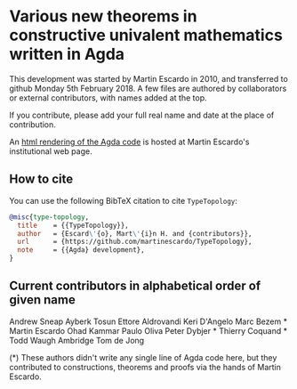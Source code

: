 # Various new theorems in constructive univalent mathematics written in Agda

This development was started by Martin Escardo in 2010, and
transferred to github Monday 5th February 2018. A few files are
authored by collaborators or external contributors, with names added
at the top.

If you contribute, please add your full real name and date
at the place of contribution.

An [html rendering of the Agda
code](http://www.cs.bham.ac.uk/~mhe/TypeTopology/index.html) is hosted at
Martin Escardo's institutional web page.

## How to cite

You can use the following BibTeX citation to cite `TypeTopology`:

```bibtex
@misc{type-topology,
  title    = {{TypeTopology}},
  author   = {Escard\'{o}, Mart\'{i}n H. and {contributors}},
  url      = {https://github.com/martinescardo/TypeTopology},
  note     = {{Agda} development},
}
```

## Current contributors in alphabetical order of given name

Andrew Sneap
Ayberk Tosun
Ettore Aldrovandi
Keri D'Angelo
Marc Bezem *
Martin Escardo
Ohad Kammar
Paulo Oliva
Peter Dybjer *
Thierry Coquand *
Todd Waugh Ambridge
Tom de Jong

(*) These authors didn't write any single line of Agda code here, but
they contributed to constructions, theorems and proofs via the hands
of Martin Escardo.
